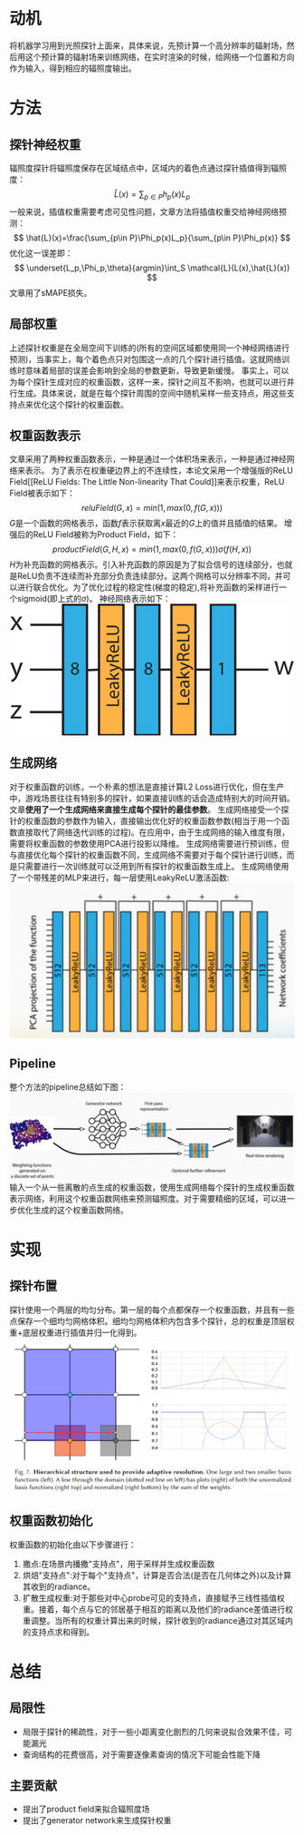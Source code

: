 # 动机
将机器学习用到光照探针上面来，具体来说，先预计算一个高分辨率的辐射场，然后用这个预计算的辐射场来训练网络，在实时渲染的时候，给网络一个位置和方向作为输入，得到相应的辐照度输出。
# 方法
## 探针神经权重
辐照度探针将辐照度保存在区域结点中，区域内的着色点通过探针插值得到辐照度：
$$
\hat{L}(x)=\sum_{p\in P}h_p(x)L_p
$$
一般来说，插值权重需要考虑可见性问题，文章方法将插值权重交给神经网络预测：
$$
\hat{L}(x)=\frac{\sum_{p\in P}\Phi_p(x)L_p}{\sum_{p\in P}\Phi_p(x)}
$$
优化这一误差即：
$$
\underset{L_p,\Phi_p,\theta}{argmin}\int_S \mathcal{L}(L(x),\hat{L}(x))
$$
文章用了sMAPE损失。
## 局部权重
上述探针权重是在全局空间下训练的(所有的空间区域都使用同一个神经网络进行预测)，当事实上，每个着色点只对包围这一点的几个探针进行插值。这就网络训练时意味着局部的误差会影响到全局的参数更新，导致更新缓慢。
事实上，可以为每个探针生成对应的权重函数，这样一来，探针之间互不影响，也就可以进行并行生成。具体来说，就是在每个探针周围的空间中随机采样一些支持点，用这些支持点来优化这个探针的权重函数。
## 权重函数表示
文章采用了两种权重函数表示，一种是通过一个体积场来表示，一种是通过神经网络来表示。
为了表示在权重硬边界上的不连续性，本论文采用一个增强版的ReLU Field[[ReLU Fields: The Little Non-linearity That Could]]来表示权重，ReLU Field被表示如下：
$$
reluField(G,x)=min(1,max(0,f(G,x)))
$$
$G$是一个函数的网格表示，函数$f$表示获取离$x$最近的$G$上的值并且插值的结果。
增强后的ReLU Field被称为Product Field，如下：
$$
productField(G,H,x)=min(1,max(0,f(G,x)))\sigma(f(H,x))
$$
$H$为补充函数的网格表示。引入补充函数的原因是为了拟合信号的连续部分，也就是ReLU负责不连续而补充部分负责连续部分。这两个网格可以分辨率不同，并可以进行联合优化。为了优化过程的稳定性(梯度的稳定),将补充函数的采样进行一个sigmoid(即上式的$\sigma$)。
神经网络表示如下：
![](论文/GI/pics/1.png)
## 生成网络
对于权重函数的训练，一个朴素的想法是直接计算L2 Loss进行优化，但在生产中，游戏场景往往有特别多的探针，如果直接训练的话会造成特别大的时间开销。文章**使用了一个生成网络来直接生成每个探针的最佳参数**。
生成网络接受一个探针的权重函数的参数作为输入，直接输出优化好的权重函数参数(相当于用一个函数直接取代了网络迭代训练的过程)。在应用中，由于生成网络的输入维度有限，需要将权重函数的参数使用PCA进行投影以降维。
生成网络需要进行预训练，但与直接优化每个探针的权重函数不同，生成网络不需要对于每个探针进行训练，而是只需要进行一次训练就可以泛用到所有探针的权重函数生成上。
生成网络使用了一个带残差的MLP来进行，每一层使用LeakyReLU激活函数:
![](论文/GI/pics/2.png)
## Pipeline
整个方法的pipeline总结如下图：
![](论文/GI/pics/3.png)
输入一个从一些离散的点生成的权重函数，使用生成网络每个探针的生成权重函数表示网络，利用这个权重函数网络来预测辐照度。对于需要精细的区域，可以进一步优化生成的这个权重函数网络。
# 实现
## 探针布置
探针使用一个两层的均匀分布。第一层的每个点都保存一个权重函数，并且有一些点保存一个细均匀网格体积。细均匀网格体积内包含多个探针，总的权重是顶层权重+底层权重进行插值并归一化得到。
![](论文/GI/pics/4.png)
## 权重函数初始化
权重函数的初始化由以下步骤进行：
1. 撒点:在场景内播撒"支持点"，用于采样并生成权重函数
2. 烘焙"支持点":对于每个"支持点"，计算是否合法(是否在几何体之外)以及计算其收到的radiance。
3. 扩散生成权重:对于那些对中心probe可见的支持点，直接赋予三线性插值权重。接着，每个点与它的邻居基于相互的距离以及他们的radiance差值进行权重调整。当所有的权重计算出来的时候，探针收到的radiance通过对其区域内的支持点求和得到。
# 总结
## 局限性
+ 局限于探针的稀疏性，对于一些小距离变化剧烈的几何来说拟合效果不佳，可能漏光
+ 查询结构的花费很高，对于需要逐像素查询的情况下可能会性能下降
## 主要贡献
+ 提出了product field来拟合辐照度场
+ 提出了generator network来生成探针权重